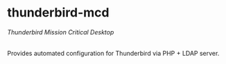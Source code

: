 # thunderbird-mcd

###### Thunderbird Mission Critical Desktop
Provides automated configuration for Thunderbird via PHP + LDAP server.
